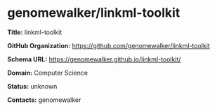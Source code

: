 # genomewalker/linkml-toolkit

**Title:** linkml-toolkit



**GitHub Organization:** https://github.com/genomewalker/linkml-toolkit

**Schema URL:** https://genomewalker.github.io/linkml-toolkit/



**Domain:** Computer Science

**Status:** unknown



**Contacts:** genomewalker